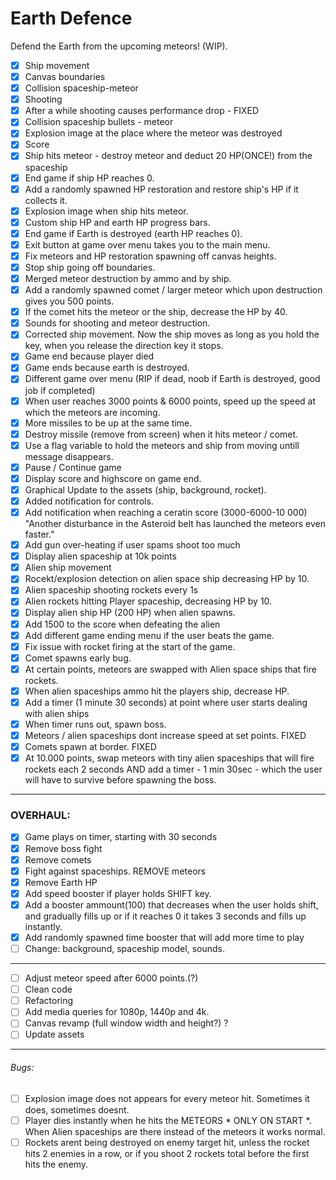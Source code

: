 # Earth Defence
Defend the Earth from the upcoming meteors! (WIP).

* [x] Ship movement
* [x] Canvas boundaries
* [x] Collision spaceship-meteor
* [x] Shooting
* [x] After a while shooting causes performance drop - FIXED
* [x] Collision spaceship bullets - meteor
* [x] Explosion image at the place where the meteor was destroyed
* [x] Score
* [x] Ship hits meteor - destroy meteor and deduct 20 HP(ONCE!) from the spaceship
* [x] End game if ship HP reaches 0.
* [x] Add a randomly spawned HP restoration and restore ship's HP if it collects it.
* [x] Explosion image when ship hits meteor.
* [x] Custom ship HP and earth HP progress bars.
* [x] End game if Earth is destroyed (earth HP reaches 0).
* [x] Exit button at game over menu takes you to the main menu.
* [x] Fix meteors and HP restoration spawning off canvas heights.
* [x] Stop ship going off boundaries.
* [x] Merged meteor destruction by ammo and by ship.
* [x] Add a randomly spawned comet / larger meteor which upon destruction gives you 500 points.
* [x] If the comet hits the meteor or the ship, decrease the HP by 40.
* [x] Sounds for shooting and meteor destruction.
* [x] Corrected ship movement. Now the ship moves as long as you hold the key, when you release the direction key it stops.
* [x]  Game end because player died
* [x]  Game ends because earth is destroyed.
* [x]  Different game over menu (RIP if dead, noob if Earth is destroyed, good job if completed)
* [x]  When user reaches 3000 points & 6000 points, speed up the speed at which the meteors are incoming.
* [x]  More missiles to be up at the same time.
* [x]  Destroy missile (remove from screen) when it hits meteor / comet.
* [x]  Use a flag variable to hold the meteors and ship from moving untill message disappears.
* [x]  Pause / Continue game
* [x]  Display score and highscore on game end.
* [x]  Graphical Update to the assets (ship, background, rocket).
* [x]  Added notification for controls.
* [x]  Add notification when reaching a ceratin score (3000-6000-10 000) "Another disturbance in the Asteroid belt has launched the meteors even faster."
* [x]  Add gun over-heating if user spams shoot too much
* [x]  Display alien spaceship at 10k points
* [x]  Alien ship movement
* [x]  Rocekt/explosion detection on alien space ship decreasing HP by 10.
* [x]  Alien spaceship shooting rockets every 1s
* [x]  Alien rockets hitting Player spaceship, decreasing HP by 10.
* [x]  Display alien ship HP (200 HP) when alien spawns. 
* [x]  Add 1500 to the score when defeating the alien
* [x]  Add different game ending menu if the user beats the game.
* [x]  Fix issue with rocket firing at the start of the game.
* [x]  Comet spawns early bug.
* [x]  At certain points, meteors are swapped with Alien space ships that fire rockets.
* [x]  When alien spaceships ammo hit the players ship, decrease HP.
* [x]  Add a timer (1 minute 30 seconds) at point where user starts dealing with alien ships
* [x]  When timer runs out, spawn boss.
* [x]  Meteors / alien spaceships dont increase speed at set points. FIXED
* [x]  Comets spawn at border. FIXED
* [x]  At 10.000 points, swap meteors with tiny alien spaceships that will fire rockets each 2 seconds AND add a timer - 1 min 30sec - which the user will have to survive before spawning the boss.
-------------------
### OVERHAUL:
* [x] Game plays on timer, starting with 30 seconds
* [x] Remove boss fight
* [x] Remove comets
* [x] Fight against spaceships. REMOVE meteors
* [x] Remove Earth HP
* [x] Add speed booster if player holds SHIFT key.
* [x] Add a booster ammount(100) that decreases when the user holds shift, and gradually fills up or if it reaches 0 it takes 3 seconds and fills up instantly.
* [x] Add randomly spawned time booster that will add more time to play
* [ ] Change: background, spaceship model, sounds.
------------------------------------------------
* [ ]  Adjust meteor speed after 6000 points.(?)
* [ ]  Clean code
* [ ]  Refactoring
* [ ]  Add media queries for 1080p, 1440p and 4k.
* [ ]  Canvas revamp (full window width and height?) ?
* [ ]  Update assets
-------------------
###### Bugs:
* [ ]  Explosion image does not appears for every meteor hit. Sometimes it does, sometimes doesnt.
* [ ]  Player dies instantly when he hits the METEORS * ONLY ON START *. When Alien spaceships are there instead of the meteors it works normal.
* [ ]  Rockets arent being destroyed on enemy target hit, unless the rocket hits 2 enemies in a row, or if you shoot 2 rockets total before the first hits the enemy.
